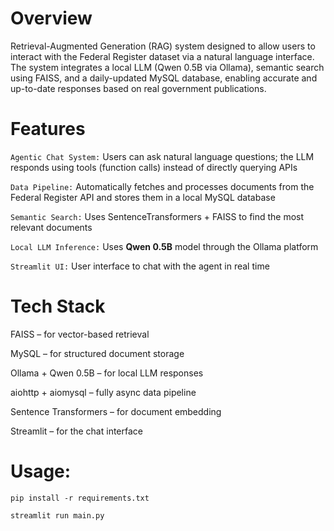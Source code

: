 # Overview
Retrieval-Augmented Generation (RAG) system designed to allow users to interact with the Federal Register dataset via a natural language interface. The system integrates a local LLM (Qwen 0.5B via Ollama), semantic search using FAISS, and a daily-updated MySQL database, enabling accurate and up-to-date responses based on real government publications.

# Features
`Agentic Chat System:` Users can ask natural language questions; the LLM responds using tools (function calls) instead of directly querying APIs

`Data Pipeline:` Automatically fetches and processes documents from the Federal Register API and stores them in a local MySQL database

`Semantic Search:` Uses SentenceTransformers + FAISS to find the most relevant documents

`Local LLM Inference:` Uses **Qwen 0.5B** model through the Ollama platform

`Streamlit UI:` User interface to chat with the agent in real time

# Tech Stack

FAISS – for vector-based retrieval

MySQL – for structured document storage

Ollama + Qwen 0.5B – for local LLM responses

aiohttp + aiomysql – fully async data pipeline

Sentence Transformers – for document embedding

Streamlit – for the chat interface

# Usage: 

```
pip install -r requirements.txt
```

```
streamlit run main.py
```
